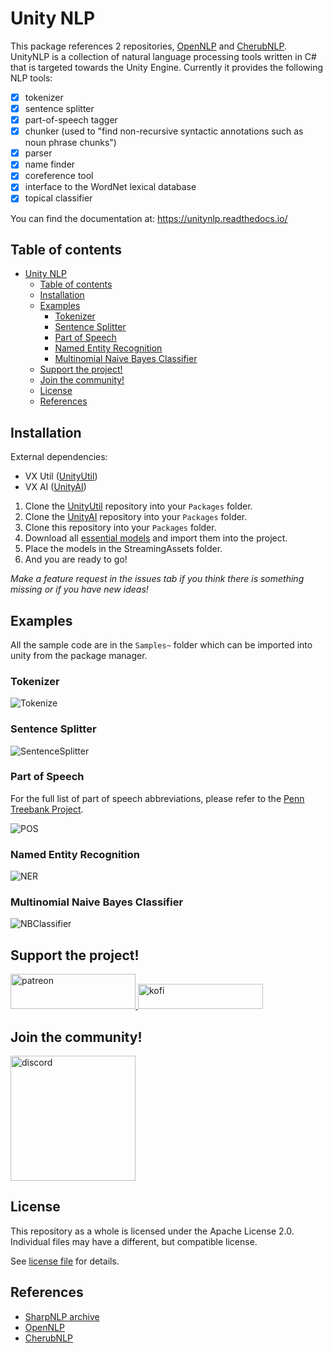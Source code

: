# Unity NLP

This package references 2 repositories, [OpenNLP](https://github.com/AlexPoint/OpenNlp) and [CherubNLP](https://github.com/SciSharp/CherubNLP). UnityNLP is a collection of natural language processing tools written in C# that is targeted towards the Unity Engine. Currently it provides the following NLP tools:

- [x] tokenizer
- [x] sentence splitter
- [x] part-of-speech tagger
- [x] chunker (used to "find non-recursive syntactic annotations such as noun phrase chunks")
- [x] parser
- [x] name finder
- [x] coreference tool
- [x] interface to the WordNet lexical database
- [x] topical classifier

You can find the documentation at: https://unitynlp.readthedocs.io/

## Table of contents
- [Unity NLP](#unity-nlp)
  - [Table of contents](#table-of-contents)
  - [Installation](#installation)
  - [Examples](#examples)
    - [Tokenizer](#tokenizer)
    - [Sentence Splitter](#sentence-splitter)
    - [Part of Speech](#part-of-speech)
    - [Named Entity Recognition](#named-entity-recognition)
    - [Multinomial Naive Bayes Classifier](#multinomial-naive-bayes-classifier)
  - [Support the project!](#support-the-project)
  - [Join the community!](#join-the-community)
  - [License](#license)
  - [References](#references)

## Installation

External dependencies:

- VX Util ([UnityUtil](https://github.com/voxell-tech/UnityUtil))
- VX AI ([UnityAI](https://github.com/voxell-tech/UnityAI))

1. Clone the [UnityUtil](https://github.com/voxell-tech/UnityUtil) repository into your `Packages` folder.
2. Clone the [UnityAI](https://github.com/voxell-tech/UnityAI) repository into your `Packages` folder.
3. Clone this repository into your `Packages` folder.
4. Download all [essential models](https://drive.google.com/file/d/19bD2h0LBIArczYtQMHuoqdNRuUZrWdOX/view?usp=sharing) and import them into the project.
5. Place the models in the StreamingAssets folder.
6. And you are ready to go!

*Make a feature request in the issues tab if you think there is something missing or if you have new ideas!*

## Examples

All the sample code are in the `Samples~` folder which can be imported into unity from the package manager.

### Tokenizer

![Tokenize](Pictures~/TokenizerExample.png)

### Sentence Splitter

![SentenceSplitter](Pictures~/SentenceSplitterExample.png)

### Part of Speech

For the full list of part of speech abbreviations, please refer to the [Penn Treebank Project](https://www.ling.upenn.edu/courses/Fall_2003/ling001/penn_treebank_pos.html).

![POS](Pictures~/POSTaggerExample.png)

### Named Entity Recognition

![NER](Pictures~/NamedEntityRecognitionExample.png)

### Multinomial Naive Bayes Classifier

![NBClassifier](Pictures~/MultinomialNaiveBayesClassifierExample.png)

## Support the project!

<a href="https://www.patreon.com/voxelltech" target="_blank">
  <img src="https://teaprincesschronicles.files.wordpress.com/2020/03/support-me-on-patreon.png" alt="patreon" width="200px" height="56px"/>
</a>

<a href ="https://ko-fi.com/voxelltech" target="_blank">
  <img src="https://uploads-ssl.webflow.com/5c14e387dab576fe667689cf/5cbed8a4cf61eceb26012821_SupportMe_red.png" alt="kofi" width="200px" height="40px"/>
</a>

## Join the community!

<a href ="https://discord.gg/WDBnuNH" target="_blank">
  <img src="https://gist.githubusercontent.com/nixon-voxell/e7ba303906080ffdf65b106f684801b5/raw/65b0338d5f4e82f700d3c9f14ec9fc62f3fd278e/JoinVXDiscord.svg" alt="discord" width="200px" height="200px"/>
</a>


## License

This repository as a whole is licensed under the Apache License 2.0. Individual files may have a different, but compatible license.

See [license file](./LICENSE) for details.

## References

- [SharpNLP archive](https://archive.codeplex.com/?p=sharpnlp)
- [OpenNLP](https://github.com/AlexPoint/OpenNlp)
- [CherubNLP](https://github.com/SciSharp/CherubNLP)
